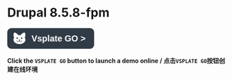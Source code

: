 # Drupal 8.5.8-fpm

<a href="https://www.vsplate.com/?docker-compose=https://github.com/vsplate/dcenvs/drupal/8.5.8-fpm"><img alt="VSPLATE GO" src="https://raw.githubusercontent.com/vsplate/images/master/vsgo_btn.png" width="200px"></a>

**Click the `VSPLATE GO` button to launch a demo online / 点击`VSPLATE GO`按钮创建在线环境**